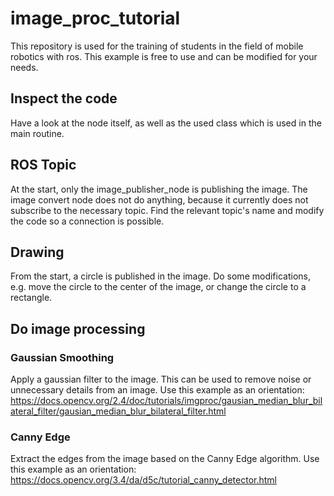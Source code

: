 # image_proc_tutorial
This repository is used for the training of students in the field of mobile robotics with ros. This example is free to use and can be modified for your needs. 

## Inspect the code
Have a look at the node itself, as well as the used class which is used in the main routine. 



## ROS Topic
At the start, only the image_publisher_node is publishing the image. The image convert node does not do anything, because it currently does not subscribe to the necessary topic. Find the relevant topic's name and modify the code so a connection is possible. 



## Drawing
From the start, a circle is published in the image. Do some modifications, e.g. move the circle to the center of the image, or change the circle to a rectangle. 


## Do image processing

### Gaussian Smoothing
Apply a gaussian filter to the image. This can be used to remove noise or unnecessary details from an image. Use this example as an orientation: https://docs.opencv.org/2.4/doc/tutorials/imgproc/gausian_median_blur_bilateral_filter/gausian_median_blur_bilateral_filter.html


### Canny Edge
Extract the edges from the image based on the Canny Edge algorithm. Use this example as an orientation: https://docs.opencv.org/3.4/da/d5c/tutorial_canny_detector.html


